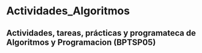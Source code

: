 # **Actividades_Algoritmos**
## Actividades, tareas, prácticas y programateca de Algoritmos y Programacion (BPTSP05)
